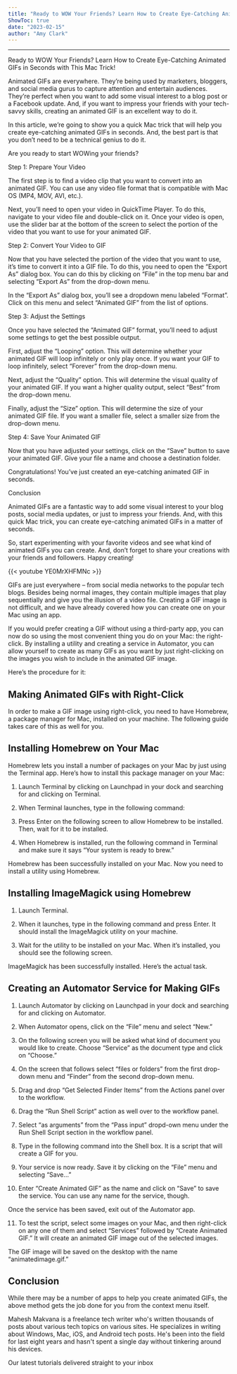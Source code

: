 ```yaml
---
title: "Ready to WOW Your Friends? Learn How to Create Eye-Catching Animated GIFs in Seconds with This Mac Trick!"
ShowToc: true 
date: "2023-02-15"
author: "Amy Clark"
---
```

*****
Ready to WOW Your Friends? Learn How to Create Eye-Catching Animated GIFs in Seconds with This Mac Trick!

Animated GIFs are everywhere. They’re being used by marketers, bloggers, and social media gurus to capture attention and entertain audiences. They’re perfect when you want to add some visual interest to a blog post or a Facebook update. And, if you want to impress your friends with your tech-savvy skills, creating an animated GIF is an excellent way to do it.

In this article, we’re going to show you a quick Mac trick that will help you create eye-catching animated GIFs in seconds. And, the best part is that you don’t need to be a technical genius to do it.

Are you ready to start WOWing your friends?

Step 1: Prepare Your Video

The first step is to find a video clip that you want to convert into an animated GIF. You can use any video file format that is compatible with Mac OS (MP4, MOV, AVI, etc.).

Next, you’ll need to open your video in QuickTime Player. To do this, navigate to your video file and double-click on it. Once your video is open, use the slider bar at the bottom of the screen to select the portion of the video that you want to use for your animated GIF.

Step 2: Convert Your Video to GIF

Now that you have selected the portion of the video that you want to use, it’s time to convert it into a GIF file. To do this, you need to open the “Export As” dialog box. You can do this by clicking on “File” in the top menu bar and selecting “Export As” from the drop-down menu.

In the “Export As” dialog box, you’ll see a dropdown menu labeled “Format”. Click on this menu and select “Animated GIF” from the list of options.

Step 3: Adjust the Settings

Once you have selected the “Animated GIF” format, you’ll need to adjust some settings to get the best possible output.

First, adjust the “Looping” option. This will determine whether your animated GIF will loop infinitely or only play once. If you want your GIF to loop infinitely, select “Forever” from the drop-down menu.

Next, adjust the “Quality” option. This will determine the visual quality of your animated GIF. If you want a higher quality output, select “Best” from the drop-down menu.

Finally, adjust the “Size” option. This will determine the size of your animated GIF file. If you want a smaller file, select a smaller size from the drop-down menu.

Step 4: Save Your Animated GIF

Now that you have adjusted your settings, click on the “Save” button to save your animated GIF. Give your file a name and choose a destination folder.

Congratulations! You’ve just created an eye-catching animated GIF in seconds.

Conclusion

Animated GIFs are a fantastic way to add some visual interest to your blog posts, social media updates, or just to impress your friends. And, with this quick Mac trick, you can create eye-catching animated GIFs in a matter of seconds.

So, start experimenting with your favorite videos and see what kind of animated GIFs you can create. And, don’t forget to share your creations with your friends and followers. Happy creating!

{{< youtube YE0MrXHFMNc >}} 



GIFs are just everywhere – from social media networks to the popular tech blogs. Besides being normal images, they contain multiple images that play sequentially and give you the illusion of a video file. Creating a GIF image is not difficult, and we have already covered how you can create one on your Mac using an app.
 
If you would prefer creating a GIF without using a third-party app, you can now do so using the most convenient thing you do on your Mac: the right-click. By installing a utility and creating a service in Automator, you can allow yourself to create as many GIFs as you want by just right-clicking on the images you wish to include in the animated GIF image.
 
Here’s the procedure for it:
 
## Making Animated GIFs with Right-Click
 
In order to make a GIF image using right-click, you need to have Homebrew, a package manager for Mac, installed on your machine. The following guide takes care of this as well for you.
 
## Installing Homebrew on Your Mac
 
Homebrew lets you install a number of packages on your Mac by just using the Terminal app. Here’s how to install this package manager on your Mac:
 
1. Launch Terminal by clicking on Launchpad in your dock and searching for and clicking on Terminal.
 

 
2. When Terminal launches, type in the following command:
 
3. Press Enter on the following screen to allow Homebrew to be installed. Then, wait for it to be installed.
 
4. When Homebrew is installed, run the following command in Terminal and make sure it says “Your system is ready to brew.”
 
Homebrew has been successfully installed on your Mac. Now you need to install a utility using Homebrew.
 
## Installing ImageMagick using Homebrew
 
1. Launch Terminal.
 
2. When it launches, type in the following command and press Enter. It should install the ImageMagick utility on your machine.
 
3. Wait for the utility to be installed on your Mac. When it’s installed, you should see the following screen.
 
ImageMagick has been successfully installed. Here’s the actual task.
 
## Creating an Automator Service for Making GIFs
 
1. Launch Automator by clicking on Launchpad in your dock and searching for and clicking on Automator.
 
2. When Automator opens, click on the “File” menu and select “New.”
 
3. On the following screen you will be asked what kind of document you would like to create. Choose “Service” as the document type and click on “Choose.”
 
4. On the screen that follows select “files or folders” from the first drop-down menu and “Finder” from the second drop-down menu.
 
5. Drag and drop “Get Selected Finder Items” from the Actions panel over to the workflow.
 
6. Drag the “Run Shell Script” action as well over to the workflow panel.
 
7. Select “as arguments” from the “Pass input” dropd-own menu under the Run Shell Script section in the workflow panel.
 
8. Type in the following command into the Shell box. It is a script that will create a GIF for you.
 
9. Your service is now ready. Save it by clicking on the “File” menu and selecting “Save…”
 
10. Enter “Create Animated GIF” as the name and click on “Save” to save the service. You can use any name for the service, though.
 
Once the service has been saved, exit out of the Automator app.
 
11. To test the script, select some images on your Mac, and then right-click on any one of them and select “Services” followed by “Create Animated GIF.” It will create an animated GIF image out of the selected images.
 
The GIF image will be saved on the desktop with the name “animatedimage.gif.”
 
## Conclusion
 
While there may be a number of apps to help you create animated GIFs, the above method gets the job done for you from the context menu itself.
 
Mahesh Makvana is a freelance tech writer who's written thousands of posts about various tech topics on various sites. He specializes in writing about Windows, Mac, iOS, and Android tech posts. He's been into the field for last eight years and hasn't spent a single day without tinkering around his devices.
 
Our latest tutorials delivered straight to your inbox




